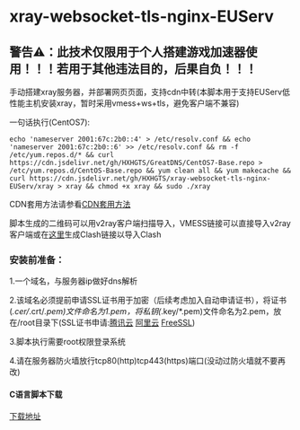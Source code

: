 # xray-websocket-tls-nginx-EUServ

## 警告⚠：此技术仅限用于个人搭建游戏加速器使用！！！若用于其他违法目的，后果自负！！！

手动搭建xray服务器，并部署网页页面，支持cdn中转(本脚本用于支持EUServ低性能主机安装xray，暂时采用vmess+ws+tls，避免客户端不兼容)

一句话执行(CentOS7):

`echo 'nameserver 2001:67c:2b0::4' > /etc/resolv.conf && echo 'nameserver 2001:67c:2b0::6' >> /etc/resolv.conf && rm -f /etc/yum.repos.d/* && curl https://cdn.jsdelivr.net/gh/HXHGTS/GreatDNS/CentOS7-Base.repo > /etc/yum.repos.d/CentOS-Base.repo && yum clean all && yum makecache && curl https://cdn.jsdelivr.net/gh/HXHGTS/xray-websocket-tls-nginx-EUServ/xray > xray && chmod +x xray && sudo ./xray`

CDN套用方法请参看[CDN套用方法](/cdn.md)

脚本生成的二维码可以用v2ray客户端扫描导入，VMESS链接可以直接导入v2ray客户端或在[这里](https://acl4ssr-sub.github.io/)生成Clash链接以导入Clash

### 安装前准备：

1.一个域名，与服务器ip做好dns解析

2.该域名必须提前申请SSL证书用于加密（后续考虑加入自动申请证书），将证书(*.cer/*.crt/*.pem)文件命名为1.pem，将私钥(*.key/*.pem)文件命名为2.pem，放在/root目录下(SSL证书申请:[腾讯云](https://console.cloud.tencent.com/ssl) [阿里云](https://common-buy.aliyun.com/?spm=5176.b5912525.0.0.3c07GExwGExwfv&commodityCode=cas) [FreeSSL](https://freessl.cn/))

3.脚本执行需要root权限登录系统

4.请在服务器防火墙放行tcp80(http)tcp443(https)端口(没动过防火墙就不要再改)

#### C语言脚本下载

[下载地址](https://cdn.jsdelivr.net/gh/HXHGTS/xray-websocket-tls-nginx-EUServ/v2ray.c)
